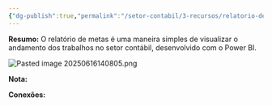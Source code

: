 ```yaml
---
{"dg-publish":true,"permalink":"/setor-contabil/3-recursos/relatorio-de-metas/","dgPassFrontmatter":true,"created":"2025-06-16T13:22:16.392-03:00","updated":"2025-06-16T14:08:07.351-03:00"}
---
```



**Resumo:**
O relatório de metas é uma maneira simples de visualizar o andamento dos trabalhos no setor contábil, desenvolvido com o  Power BI.

![Pasted image 20250616140805.png](/img/user/SETOR%20CONT%C3%81BIL/4.%20ARQUIVOS/Pasted%20image%2020250616140805.png)

**Nota:**


**Conexões:**


